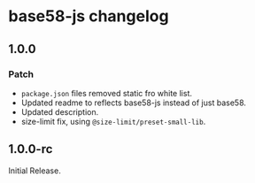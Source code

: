 # base58-js changelog

## 1.0.0

### Patch

- `package.json` files removed static fro white list.
- Updated readme to reflects base58-js instead of just base58.
- Updated description.
- size-limit fix, using `@size-limit/preset-small-lib`.

## 1.0.0-rc

Initial Release.

